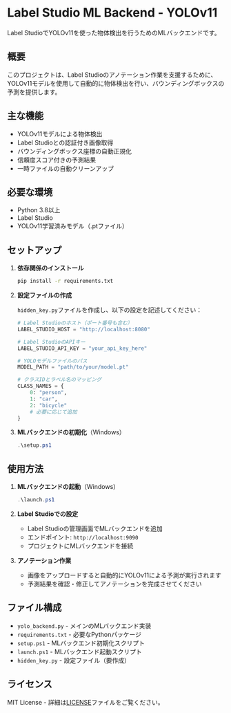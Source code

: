 # Label Studio ML Backend - YOLOv11

Label StudioでYOLOv11を使った物体検出を行うためのMLバックエンドです。

## 概要

このプロジェクトは、Label Studioのアノテーション作業を支援するために、YOLOv11モデルを使用して自動的に物体検出を行い、バウンディングボックスの予測を提供します。

## 主な機能

- YOLOv11モデルによる物体検出
- Label Studioとの認証付き画像取得
- バウンディングボックス座標の自動正規化
- 信頼度スコア付きの予測結果
- 一時ファイルの自動クリーンアップ

## 必要な環境

- Python 3.8以上
- Label Studio
- YOLOv11学習済みモデル（.ptファイル）

## セットアップ

1. **依存関係のインストール**
   ```bash
   pip install -r requirements.txt
   ```

2. **設定ファイルの作成**
   
   `hidden_key.py`ファイルを作成し、以下の設定を記述してください：
   ```python
   # Label Studioのホスト（ポート番号も含む）
   LABEL_STUDIO_HOST = "http://localhost:8080"
   
   # Label StudioのAPIキー
   LABEL_STUDIO_API_KEY = "your_api_key_here"
   
   # YOLOモデルファイルのパス
   MODEL_PATH = "path/to/your/model.pt"
   
   # クラスIDとラベル名のマッピング
   CLASS_NAMES = {
       0: "person",
       1: "car",
       2: "bicycle"
       # 必要に応じて追加
   }
   ```

3. **MLバックエンドの初期化**（Windows）
   ```powershell
   .\setup.ps1
   ```

## 使用方法

1. **MLバックエンドの起動**（Windows）
   ```powershell
   .\launch.ps1
   ```

2. **Label Studioでの設定**
   - Label Studioの管理画面でMLバックエンドを追加
   - エンドポイント: `http://localhost:9090`
   - プロジェクトにMLバックエンドを接続

3. **アノテーション作業**
   - 画像をアップロードすると自動的にYOLOv11による予測が実行されます
   - 予測結果を確認・修正してアノテーションを完成させてください

## ファイル構成

- `yolo_backend.py` - メインのMLバックエンド実装
- `requirements.txt` - 必要なPythonパッケージ
- `setup.ps1` - MLバックエンド初期化スクリプト
- `launch.ps1` - MLバックエンド起動スクリプト
- `hidden_key.py` - 設定ファイル（要作成）

## ライセンス

MIT License - 詳細は[LICENSE](LICENSE)ファイルをご覧ください。
